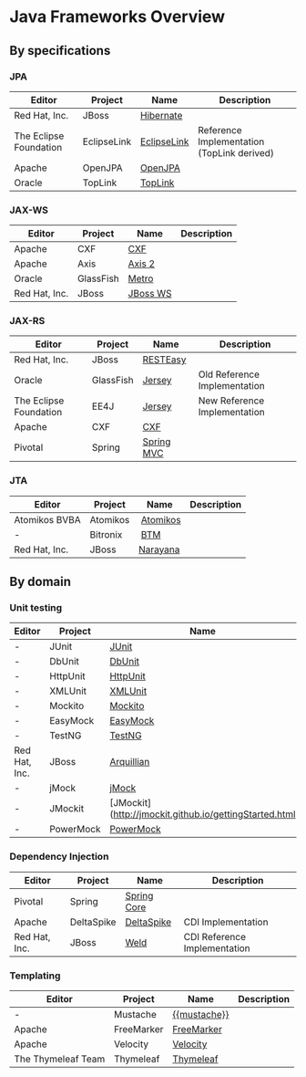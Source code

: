 # Java Frameworks Overview

## By specifications

### JPA

| Editor | Project | Name | Description |
|--------|---------|------|-------------|
| Red Hat, Inc. | JBoss | [Hibernate](http://hibernate.org/) | |
| The Eclipse Foundation | EclipseLink | [EclipseLink](http://www.eclipse.org/eclipselink/) | Reference Implementation (TopLink derived) |
| Apache | OpenJPA | [OpenJPA](http://openjpa.apache.org/) | |
| Oracle | TopLink | [TopLink](http://www.oracle.com/technetwork/middleware/toplink/overview/index-089172.html) | |

### JAX-WS

| Editor | Project | Name | Description |
|--------|---------|------|-------------|
| Apache | CXF | [CXF](http://cxf.apache.org/) | |
| Apache | Axis | [Axis 2](https://axis.apache.org/axis2/java/core/) | |
| Oracle | GlassFish | [Metro](https://javaee.github.io/metro/)| |
| Red Hat, Inc. | JBoss | [JBoss WS](http://jbossws.jboss.org/) | |

### JAX-RS

| Editor | Project | Name | Description |
|--------|---------|------|-------------|
| Red Hat, Inc. | JBoss | [RESTEasy](http://resteasy.jboss.org/) | |
| Oracle | GlassFish | [Jersey](https://jersey.github.io/) | Old Reference Implementation |
| The Eclipse Foundation | EE4J | [Jersey](https://projects.eclipse.org/projects/ee4j.jersey) | New Reference Implementation |
| Apache | CXF | [CXF](http://cxf.apache.org/) | |
| Pivotal | Spring | [Spring MVC](https://docs.spring.io/spring/docs/current/spring-framework-reference/web.html) | |

### JTA

| Editor | Project | Name | Description |
|---------|--------|-----|--------------|
| Atomikos BVBA | Atomikos | [Atomikos](https://www.atomikos.com/) | |
| - | Bitronix | [BTM](https://github.com/bitronix/btm) | |
| Red Hat, Inc. | JBoss | [Narayana](http://narayana.io/) | |

## By domain

### Unit testing

| Editor | Project | Name | Description |
|--------|---------|------|-------------|
| - | JUnit | [JUnit](https://junit.org/) | |
| - | DbUnit | [DbUnit](http://dbunit.sourceforge.net/) | |
| - | HttpUnit | [HttpUnit](http://httpunit.sourceforge.net/) | |
| - | XMLUnit | [XMLUnit](https://www.xmlunit.org/) | |
| - | Mockito | [Mockito](http://site.mockito.org/) | |
| - | EasyMock | [EasyMock](http://easymock.org/) | |
| - | TestNG | [TestNG](http://testng.org/doc/) | |
| Red Hat, Inc. | JBoss | [Arquillian](http://arquillian.org/) | |
| - | jMock | [jMock](http://jmock.org/) | |
| - | JMockit | [JMockit](http://jmockit.github.io/gettingStarted.html | |
| - | PowerMock | [PowerMock](http://powermock.github.io/) | |

### Dependency Injection

| Editor | Project | Name | Description |
|--------|---------|------|-------------|
| Pivotal | Spring | [Spring Core](https://projects.spring.io/spring-framework/) | |
| Apache | DeltaSpike | [DeltaSpike](http://deltaspike.apache.org/) | CDI Implementation |
| Red Hat, Inc.| JBoss | [Weld](http://weld.cdi-spec.org/) | CDI Reference Implementation |

### Templating

| Editor | Project | Name | Description |
|--------|---------|------|-------------|
| - | Mustache | [{{mustache}}](https://github.com/spullara/mustache.java) | |
| Apache | FreeMarker | [FreeMarker](https://freemarker.apache.org/) | |
| Apache | Velocity | [Velocity](http://velocity.apache.org/) | |
| The Thymeleaf Team | Thymeleaf | [Thymeleaf](https://www.thymeleaf.org/) | |
